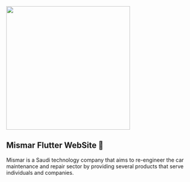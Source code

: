<img width="329" src="https://user-images.githubusercontent.com/102637669/213986904-d9595d25-066b-4a60-a6fc-01e653bb32f2.svg">


## Mismar Flutter WebSite 🔴

Mismar is a Saudi technology company that aims to re-engineer the car maintenance and repair sector by providing several products that serve individuals and companies. 
